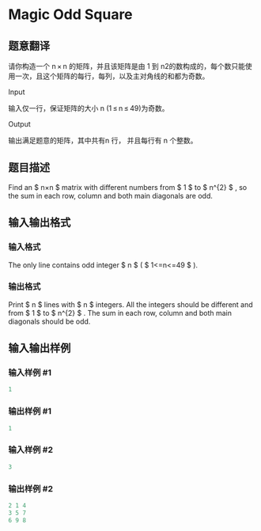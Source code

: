 # Magic Odd Square

## 题意翻译

请你构造一个 n × n 的矩阵，并且该矩阵是由 1 到 n2的数构成的，每个数只能使用一次，且这个矩阵的每行，每列，以及主对角线的和都为奇数。

Input

输入仅一行，保证矩阵的大小 n (1 ≤ n ≤ 49)为奇数。

Output

输出满足题意的矩阵，其中共有n 行， 并且每行有 n 个整数。

## 题目描述

Find an $ n×n $ matrix with different numbers from $ 1 $ to $ n^{2} $ , so the sum in each row, column and both main diagonals are odd.

## 输入输出格式

### 输入格式

The only line contains odd integer $ n $ ( $ 1<=n<=49 $ ).

### 输出格式

Print $ n $ lines with $ n $ integers. All the integers should be different and from $ 1 $ to $ n^{2} $ . The sum in each row, column and both main diagonals should be odd.

## 输入输出样例

### 输入样例 #1

```cpp
1

```
### 输出样例 #1

```cpp
1

```
### 输入样例 #2

```cpp
3

```
### 输出样例 #2

```cpp
2 1 4
3 5 7
6 9 8

```
